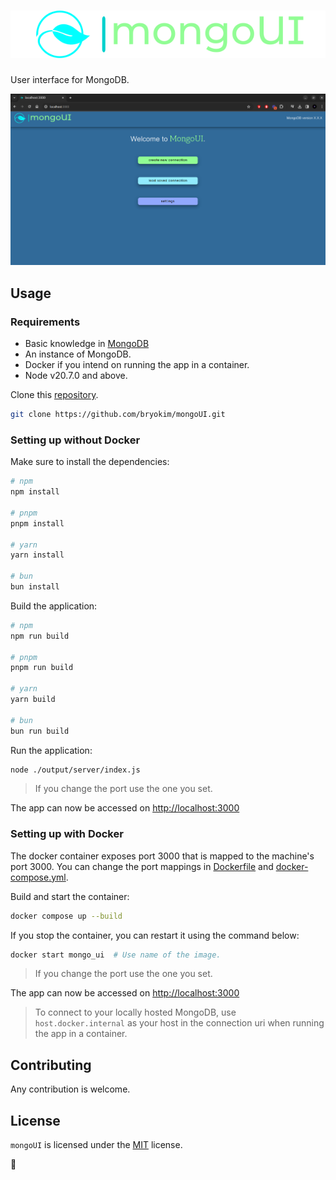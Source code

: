 # ![logo icon](./docs/images/logo.svg)

User interface for MongoDB.

![Screenshot](./docs/images/index.png)

## Usage

### Requirements

- Basic knowledge in [MongoDB](https://www.mongodb.com/docs/manual/tutorial/getting-started/)
- An instance of MongoDB.
- Docker if you intend on running the app in a container.
- Node v20.7.0 and above.

Clone this [repository](https://github.com/bryokim/mongoUI).

```Bash
git clone https://github.com/bryokim/mongoUI.git
```

### Setting up without Docker

Make sure to install the dependencies:

```Bash
# npm
npm install

# pnpm
pnpm install

# yarn
yarn install

# bun
bun install
```

Build the application:

```Bash
# npm
npm run build

# pnpm
pnpm run build

# yarn
yarn build

# bun
bun run build
```

Run the application:

```Bash
node ./output/server/index.js
```

> If you change the port use the one you set.

The app can now be accessed on <http://localhost:3000>

### Setting up with Docker

The docker container exposes port 3000 that is mapped to the machine's port 3000.
You can change the port mappings in [Dockerfile](./Dockerfile) and [docker-compose.yml](./docker-compose.yml).

Build and start the container:

```Bash
docker compose up --build
```

If you stop the container, you can restart it using the command below:

```Bash
docker start mongo_ui  # Use name of the image.
```

> If you change the port use the one you set.

The app can now be accessed on <http://localhost:3000>

>To connect to your locally hosted MongoDB, use `host.docker.internal` as your
>host in the connection uri when running the app in a container.

## Contributing

Any contribution is welcome.

## License

`mongoUI` is licensed under the [MIT](./LICENSE) license.

:art:
